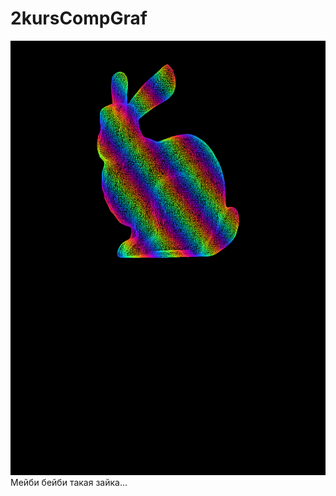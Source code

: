 ﻿# 2kursCompGraf

<img width="867" height="695" alt="image" src="https://github.com/i235gl1246o-19234776/2kursCompGraf/blob/main/img_model.png"/>
Мейби бейби такая зайка...

